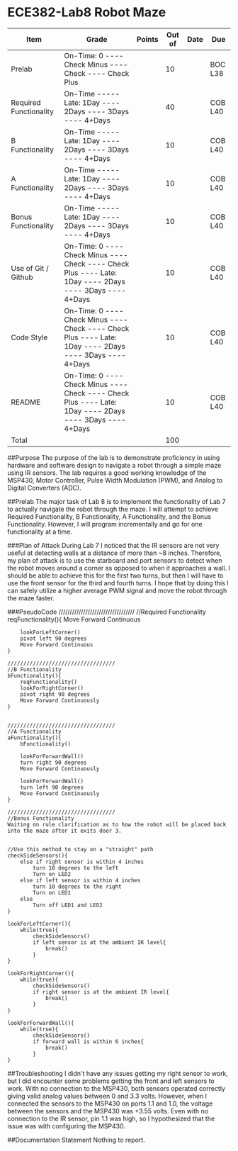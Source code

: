 ECE382-Lab8 Robot Maze
======================

Item	|Grade	|Points	|Out of	|Date	|Due
---|---|---|---|---|---
Prelab	|On-Time: 0 ---- Check Minus ---- Check ---- Check Plus	|	|10	|	|BOC L38
Required Functionality	|On-Time ----- Late: 1Day ---- 2Days ---- 3Days ---- 4+Days	|	|40	|	|COB L40
B Functionality	|On-Time ----- Late: 1Day ---- 2Days ---- 3Days ---- 4+Days	|	|10	|	|COB L40
A Functionality	|On-Time ----- Late: 1Day ---- 2Days ---- 3Days ---- 4+Days	|	|10	|	|COB L40
Bonus Functionality	|On-Time ----- Late: 1Day ---- 2Days ---- 3Days ---- 4+Days	|	|10	|	|COB L40
Use of Git / Github	|On-Time: 0 ---- Check Minus ---- Check ---- Check Plus ---- Late: 1Day ---- 2Days ---- 3Days ---- 4+Days	|	|10	|	|COB L40
Code Style	|On-Time: 0 ---- Check Minus ---- Check ---- Check Plus ---- Late: 1Day ---- 2Days ---- 3Days ---- 4+Days	|	|10	|	|COB L40
README	|On-Time: 0 ---- Check Minus ---- Check ---- Check Plus ---- Late: 1Day ---- 2Days ---- 3Days ---- 4+Days	|	|10	|	|COB L40
Total	|	|	|100	|


##Purpose
The purpose of the lab is to demonstrate proficiency in using hardware and software design to navigate a robot through a simple maze using IR sensors. The lab requires a good working knowledge of the MSP430, Motor Controller, Pulse Width Modulation (PWM), and Analog to Digital Converters (ADC).


##Prelab
The major task of Lab 8 is to implement the functionality of Lab 7 to actually navigate the robot through the maze. I will attempt to achieve Required Functionality, B Functionality, A Functionality, and the Bonus Functionality. However, I will program incrementally and go for one functionality at a time. 

###Plan of Attack
During Lab 7 I noticed that the IR sensors are not very useful at detecting walls at a distance of more than ~8 inches. Therefore, my plan of attack is to use the starboard and port sensors to detect when the robot moves around a corner as opposed to when it approaches a wall. I should be able to achieve this for the first two turns, but then I will have to use the front sensor for the third and fourth turns. I hope that by doing this I can safely utilize a higher average PWM signal and move the robot through the maze faster. 


	
###PseudoCode
	//////////////////////////////////
	//Required Functionality
	reqFunctionality(){
		Move Forward Continuous
		
		lookForLeftCorner()
		pivot left 90 degrees
		Move Forward Continuous
	}
	
	//////////////////////////////////
	//B Functionality
	bFunctionality(){
		reqFunctionality()
		lookForRightCorner()
		pivot right 90 degrees
		Move Forward Continuously
	}
	
	
	//////////////////////////////////
	//A Functionality
	aFunctionality(){
		bFunctionality()
		
		lookForForwardWall()
		turn right 90 degrees
		Move Forward Continuously
		
		lookForForwardWall()
		turn left 90 degrees
		Move Forward Continuously
	}
	
	//////////////////////////////////
	//Bonus Functionality
	Waiting on rule clarification as to how the robot will be placed back into the maze after it exits door 3.

	
	//Use this method to stay on a "straight" path
	checkSideSensors(){
		else if right sensor is within 4 inches
			turn 10 degrees to the left
			Turn on LED2
		else if left sensor is within 4 inches
			turn 10 degrees to the right
			Turn on LED1
		else
			Turn off LED1 and LED2
	}
	
	lookForLeftCorner(){
		while(true){
			checkSideSensors()
			if left sensor is at the ambient IR level{
				break()
			}
	}
	
	lookForRightCorner(){
		while(true){
			checkSideSensors()
			if right sensor is at the ambient IR level{
				break()
			}
	}	
	
	lookForForwardWall(){
		while(true){
			checkSideSensors()
			if forward wall is within 6 inches{
				break()
			}
	}
	
##Troubleshooting
I didn't have any issues getting my right sensor to work, but I did encounter some problems getting the front and left sensors to work. With no connection to the MSP430, both sensors operated correctly giving valid analog values between 0 and 3.3 volts. However, when I connected the sensors to the MSP430 on ports 1.1 and 1.0, the voltage between the sensors and the MSP430 was +3.55 volts. Even with no connection to the IR sensor, pin 1.1 was high, so I hypothesized that the issue was with configuring the MSP430.
	
	
##Documentation Statement
Nothing to report.